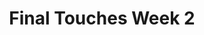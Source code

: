 ---
title: Final Touches Week 2
image: 'https://physcomp-blog.vercel.app/images/01_ideation.png'
---